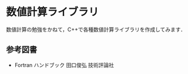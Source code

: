 数値計算ライブラリ
=============================

数値計算の勉強をかねて，C++で各種数値計算ライブラリを作成してみます．

参考図書
-----------------------------
- Fortran ハンドブック 田口俊弘 技術評論社